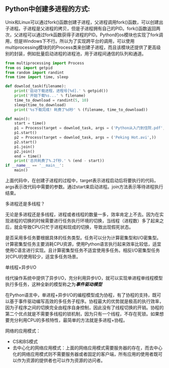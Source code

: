 ## Python中创建多进程的方式:

Unix和Linux可以通过fork()函数创建子进程，父进程调用fork()函数，可以创建出子进程。子进程是父进程的拷贝，但是子进程拥有自己的PID。fork()函数返回两次，父进程可以通过fork函数获得子进程的PID。Python的os模块也实现了fork调用，但是Windows下不行。所以为了实现跨平台的调用，可以使用multiprocessing模块的的Process类来创建子进程，而且该模块还提供了更高级别的封装，例如批量启动进程的进程池，用于进程间通信的队列和通道。

~~~ python
from multiprocessing import Process
from os import getpid
from random import randint
from time import time, sleep

def downlod_task(filename):
    print('启动下载进程，进程号[%d].' % getpid())
    print('开始下载%s...' % filename)
    time_to_download = randint(5, 10)
    sleep(time_to_download)
    print('%s下载完成! 耗费了%d秒' % (filename, time_to_download))

def main():
    start = time()
    p1 = Process(target = downlod_task, args = ('Python从入门到住院.pdf',))
    p1.start()
    p2 = Process(target = downlod_task, args = ('Peking Hot.avi',))
    p2.start()
    p1.join()
    p2.join()
    end = time()
    print('总共耗费了%.2f秒.' % (end - start))
if __name__ == '__main__':
    main()

~~~

上面代码中，在创建子进程的过程中，target表示进程启动后将要执行的代码，args表示改代码中需要的参数。通过start来启动进程。join方法表示等待进程执行结束。



多进程还是多线程？

无论是多进程还是多线程，进程或者线程的数量一多，效率肯定上不去。因为在实现进程的切换的时候需要进行任务执行环境的切换，当线程（进程数）多了起来之后，就会导致CPU只忙于进程和现成的切换，导致出现假死状态。

是否采用多任务要根据具体的任务类型。任务可以分为计算密集型和I/O密集型。计算密集型任务主要消耗CPU资源，使用Python语言执行起来效率比较低，适宜使用C语言进行实现。且计算密集型任务不适宜使用多任务。相反I/O密集型任务对CPU的使用较少，适宜多任务场景。

单线程+异步I/O

线代操作系统中提供了异步I/O，充分利用异步I/O，就可以实现单进程单线程模型执行多任务，这种全新的模型称之为***事件驱动模型***

在Python语言中，单进程+异步I/O的编程模型成为协程，有了协程的支持，既可以基于事件驱动编写高效的多任务子程序。协程最大的优势就是极高的执行效率，因为子程序之间的切换完全由程序自身控制，因此没有了线程切换的开销。协程的第二个优点就是不需要多线程的锁机制，因为只有一个线程，不存在死锁。如果想要充分利用CPU的多核特性，最简单的方法就是多进程+协程。

网络的应用模式：

* CS和BS模式
* 去中心化的网络应用模式：上面的网络应用模式需要服务器的存在，而去中心化的网络应用模式则不需要服务器或者固定的客户端，所有应用的使用者既可以作为资源的提供者也可以作为资源的访问者。



